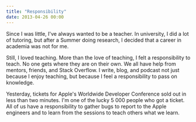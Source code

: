 ```yaml
---
title: "Responsibility"
date: 2013-04-26 00:00
---
```


<import><p>Since I was little, I've always wanted to be a teacher. In university, I did a lot of tutoring, but after a Summer doing research, I decided that a career in academia was not for me. </p>

<p>Still, I loved teaching. More than the love of teaching, I felt a responsibility to teach. No one gets where they are on their own. We all have help from mentors, friends, and Stack Overflow. I write, blog, and podcast not just because I enjoy teaching, but because I feel a responsibility to pass on knowledge. </p>

<p>Yesterday, tickets for Apple's Worldwide Developer Conference sold out in less than two minutes. I'm one of the lucky 5 000 people who got a ticket. All of us have a responsibility to gather bugs to report to the Apple engineers and to learn from the sessions to teach others what we learn. </p></import>

<!-- more -->

